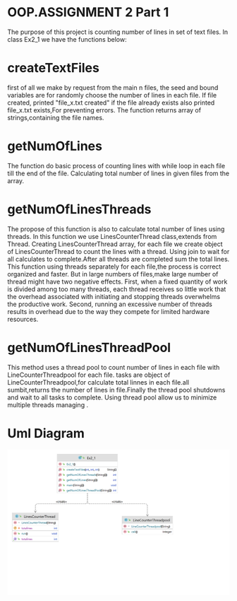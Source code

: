 # OOP.ASSIGNMENT 2 Part 1
The purpose of this project is counting number of lines in set of text files.
In class Ex2_1 we have the functions below:


# createTextFiles
first of all we make by request from the main n files, the seed and bound variables are for randomly choose the number of lines in each file. If file created, printed "file_x.txt created" if the file already exists also printed file_x.txt exists,For preventing errors.
The function returns array of strings,containing the file names.

 # getNumOfLines
The function do basic process of counting lines with while loop in each file till the end of the file. Calculating total number of lines in given files from the array.

# getNumOfLinesThreads
The propose of this function is also to calculate total number of lines using threads.
In this function we use LinesCounterThread class,extends from Thread.
Creating LinesCounterThread array, for each file we create object of LinesCounterThread to count the lines with a thread. Using join to wait for all calculates to complete.After all threads are completed 
sum the total lines.
This function using threads separately for each file,the process is correct organized and faster.
But in large numbers of files,make large number of thread  might have two negative effects. First, when a fixed quantity of work is divided among too many threads, each thread receives so little work that the overhead associated with initiating and stopping threads overwhelms the productive work. Second, running an excessive number of threads results in overhead due to the way they compete for limited hardware resources.


# getNumOfLinesThreadPool
This method uses a thread pool to count number of lines in each file with LineCounterThreadpool for each file.
tasks are object of LineCounterThreadpool,for calculate total linnes in each file.all sumbit,returns the number of lines in file.Finally the thread pool shutdowns and wait to all tasks to complete.
Using thread pool allow us to minimize multiple threads managing .




# Uml Diagram
![img.png](img.png)
